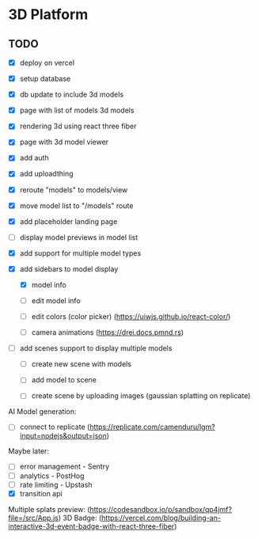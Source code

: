 # 3D Platform

## TODO

- [x] deploy on vercel
- [x] setup database

- [x] db update to include 3d models

- [x] page with list of models 3d models
- [x] rendering 3d using react three fiber
- [x] page with 3d model viewer

- [x] add auth
- [x] add uploadthing

- [x] reroute "models" to models/view
- [x] move model list to "/models" route
- [x] add placeholder landing page
- [ ] display model previews in model list

- [x] add support for multiple model types
- [x] add sidebars to model display
  - [x] model info
  - [ ] edit model info
  - [ ] edit colors (color picker) (https://uiwjs.github.io/react-color/)
  - [ ] camera animations (https://drei.docs.pmnd.rs)


- [ ] add scenes support to display multiple models
  - [ ] create new scene with models
  - [ ] add model to scene
  - [ ] create scene by uploading images (gaussian splatting on replicate)


AI Model generation:
- [ ] connect to replicate (https://replicate.com/camenduru/lgm?input=nodejs&output=json)


Maybe later:
- [ ] error management - Sentry
- [ ] analytics - PostHog
- [ ] rate limiting - Upstash
- [x] transition api

Multiple splats preview: (https://codesandbox.io/p/sandbox/qp4jmf?file=/src/App.js)
3D Badge: (https://vercel.com/blog/building-an-interactive-3d-event-badge-with-react-three-fiber)